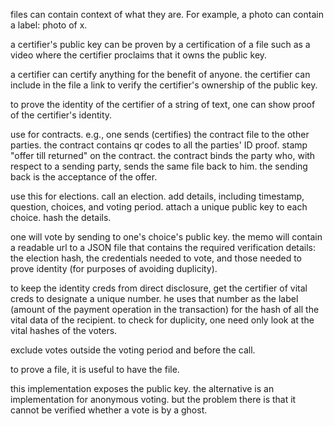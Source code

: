 files can contain context of what they are. For example, a photo can contain a label: photo of x.

a certifier's public key can be proven by a certification of a file such as a video where the certifier proclaims that it owns the public key.

a certifier can certify anything for the benefit of anyone. the certifier can include in the file a link to verify the certifier's ownership of the public key.

to prove the identity of the certifier of a string of text, one can show proof of the certifier's identity.

use for contracts. e.g., one sends (certifies) the contract file to the other parties. the contract contains qr codes to all the parties' ID proof. stamp "offer till returned" on the contract. the contract binds the party who, with respect to a sending party, sends the same file back to him. the sending back is the acceptance of the offer.

use this for elections. call an election. add details, including timestamp, question, choices, and voting period. attach a unique public key to each choice. hash the details.

one will vote by sending to one's choice's public key. the memo will contain a readable url to a JSON file that contains the required verification details: the election hash, the credentials needed to vote, and those needed to prove identity (for purposes of avoiding duplicity).

to keep the identity creds from direct disclosure, get the certifier of vital creds to designate a unique number. he uses that number as the label (amount of the payment operation in the transaction) for the hash of all the vital data of the recipient. to check for duplicity, one need only look at the vital hashes of the voters.

exclude votes outside the voting period and before the call.

to prove a file, it is useful to have the file.

this implementation exposes the public key. the alternative is an implementation for anonymous voting. but the problem there is that it cannot be verified whether a vote is by a ghost.